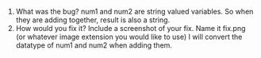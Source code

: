 1. What was the bug?
   num1 and num2 are string valued variables. So when they are adding together, result is also a string. 
2. How would you fix it? Include a screenshot of your fix. Name it fix.png (or whatever image extension you would like to use)
    I will convert the datatype of num1 and num2 when adding them. 

